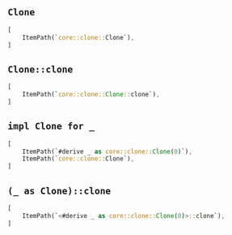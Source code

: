 ## `Clone`

```rust
[
    ItemPath(`core::clone::Clone`),
]
```

## `Clone::clone`

```rust
[
    ItemPath(`core::clone::Clone::clone`),
]
```

## `impl Clone for _`

```rust
[
    ItemPath(`#derive _ as core::clone::Clone(0)`),
    ItemPath(`core::clone::Clone`),
]
```

## `(_ as Clone)::clone`

```rust
[
    ItemPath(`<#derive _ as core::clone::Clone(0)>::clone`),
]
```
